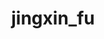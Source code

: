 ---
title: jingxin_fu
layout: people
permalink: /people/jingxin_fu
status: current
pname: Jingxin Fu
position: Visiting Scholar
office: 
eml: jingxinfu.tj@gmail.com
website: https://jingxinfu.github.io
cv: 
github: https://github.com/jingxinfu
linkedin:
google_scholar: https://scholar.google.com/citations?user=D7dmlvoAAAAJ&hl=en
twitter: 
facebook: 
instagram:
desp: Jingxin Fu received a bachelor degree in Biotechnology from the Ocean University of China in 2016. She is now a Ph.D. student of bioinformatics at X. Shirley Liu lab in Tongji University, Shanghai, China. Jingxin is a computational biologist with experiences on data integration, visualization, and Web development. Her current research focuses on biomarkers development and evaluation for immunotherapy response. She is also interested in developing microsatellite instability estimation method from the expression profile.  
---
